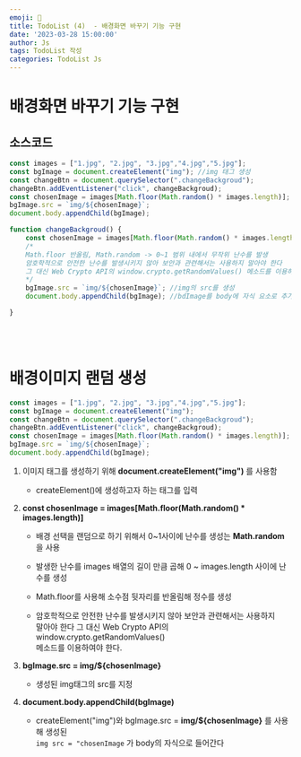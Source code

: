 ```yaml
---
emoji: 🧢
title: TodoList (4)  - 배경화면 바꾸기 기능 구현
date: '2023-03-28 15:00:00'
author: Js 
tags: TodoList 작성 
categories: TodoList Js 
---
```

# 배경화면 바꾸기 기능 구현 

## 소스코드 


```js
const images = ["1.jpg", "2.jpg", "3.jpg","4.jpg","5.jpg"];
const bgImage = document.createElement("img"); //img 태그 생성 
const changeBtn = document.querySelector(".changeBackgroud");
changeBtn.addEventListener("click", changeBackgroud);
const chosenImage = images[Math.floor(Math.random() * images.length)];
bgImage.src = `img/${chosenImage}`;
document.body.appendChild(bgImage);

function changeBackgroud() {
    const chosenImage = images[Math.floor(Math.random() * images.length)];
    /*
    Math.floor 반올림, Math.random -> 0~1 범위 내에서 무작위 난수를 발생
    암호학적으로 안전한 난수를 발생시키지 않아 보안과 관련해서는 사용하지 말아야 한다 
    그 대신 Web Crypto API의 window.crypto.getRandomValues() 메소드를 이용하여야 한다.
    */
    bgImage.src = `img/${chosenImage}`; //img의 src를 생성
    document.body.appendChild(bgImage); //bdImage를 body에 자식 요소로 추가한다 

}

```
<br>
<br>

# 배경이미지 랜덤 생성

```js
const images = ["1.jpg", "2.jpg", "3.jpg","4.jpg","5.jpg"];
const bgImage = document.createElement("img");
const changeBtn = document.querySelector(".changeBackgroud");
changeBtn.addEventListener("click", changeBackgroud);
const chosenImage = images[Math.floor(Math.random() * images.length)];
bgImage.src = `img/${chosenImage}`;
document.body.appendChild(bgImage);
```

1. 이미지 태그를 생성하기 위해 **document.createElement("img")** 를 사용함   
     
    + createElement()에 생성하고자 하는 태그를 입력 
   
2. **const chosenImage = images[Math.floor(Math.random() * images.length)]**   

    + 배경 선택을 랜덤으로 하기 위해서 0~1사이에 난수를 생성는 **Math.random**을 사용   

    + 발생한 난수를 images 배열의 길이 만큼 곱해 0 ~ images.length 사이에 난수를 생성   

    + Math.floor를 사용해 소수점 뒷자리를 반올림해 정수를 생성   

    + 암호학적으로 안전한 난수를 발생시키지 않아 보안과 관련해서는 사용하지   
       말아야 한다 그 대신 Web Crypto API의 window.crypto.getRandomValues()   
       메소드를 이용하여야 한다.   
   
3. **bgImage.src = img/${chosenImage}**     
   
    + 생성된 img태그의 src를 지정
     
4. **document.body.appendChild(bgImage)**    
     
     + createElement("img")와 bgImage.src = **img/${chosenImage}** 를 사용해 생성된      
     `img src = "chosenImage` 가  body의 자식으로 들어간다 
